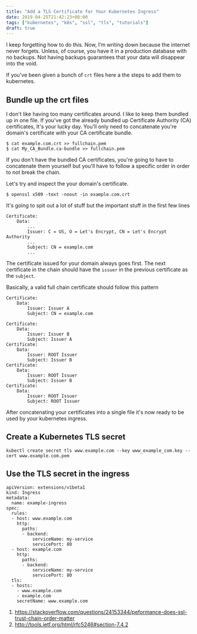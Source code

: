 ```yaml
---
title: "Add a TLS Certificate for Your Kubernetes Ingress"
date: 2019-04-25T21:42:23+08:00
tags: ["kubernetes", "k8s", "ssl", "tls", "tutorials"]
draft: true
---
```


I keep forgetting how to do this. Now, I’m writing down because the internet
never forgets.  Unless, of course, you have it in a production database with no
backups. Not having backups guarantees that your data will disappear into the
void.

If you've been given a bunch of `crt` files here a the steps to add them to
kubernetes.

<!--more-->


## Bundle up the crt files

I don't like having too many certificates around. I like to keep them bundled
up in one file. If you've got the already bundled up Certificate Authority (CA)
certificates, It's your lucky day. You'll only need to concatenate you're domain's
certificate with your CA certificate bundle.

```
$ cat example.com.crt >> fullchain.pem
$ cat My_CA_Bundle.ca-bundle >> fullchain.pem
```

If you don't have the bundled CA certificates, you're going to have to
concatenate them yourself but you'll have to follow a specific order in order
to not break the chain.



Let's try and inspect the your domain's certificate.
```
$ openssl x509 -text -noout -in example.com.crt
```

It's going to spit out a lot of stuff but the important stuff in the first few lines

```
Certificate:
    Data:
    	...
        Issuer: C = US, O = Let's Encrypt, CN = Let's Encrypt Authority
    	...
        Subject: CN = example.com
    	...
```


The certificate issued for your domain always goes first. The next certificate
in the chain should have the `issuer` in the previous certificate as the
`subject`.

Basically, a valid full chain certificate should follow this pattern
```
Certificate:
    Data:
        Issuer: Issuer A
        Subject: CN = example.com

Certificate:
    Data:
        Issuer: Issuer B
        Subject: Issuer A
Certificate:
    Data:
        Issuer: ROOT Issuer
        Subject: Issuer B
Certificate:
    Data:
        Issuer: ROOT Issuer
        Subject: Issuer B
Certificate:
    Data:
        Issuer: ROOT Issuer
        Subject: ROOT Issuer
```

After concatenating your certificates into a single file it's now ready to be
used by your kubernetes ingress.



## Create a Kubernetes TLS secret
```
kubectl create secret tls www.example.com --key www_example_com.key --cert www.example.com.pem
```


## Use the TLS secret in the ingress
```
apiVersion: extensions/v1beta1
kind: Ingress
metadata:
  name: example-ingress
spec:
  rules:
  - host: www.example.com
    http:
      paths:
      - backend:
          serviceName: my-service
          servicePort: 80
  - host: example.com
    http:
      paths:
      - backend:
          serviceName: my-service
          servicePort: 80
  tls:
  - hosts:
    - www.example.com
    - example.com
    secretName: www.example.com
```


1. https://stackoverflow.com/questions/24153344/peformance-does-ssl-trust-chain-order-matter
2. http://tools.ietf.org/html/rfc5246#section-7.4.2
